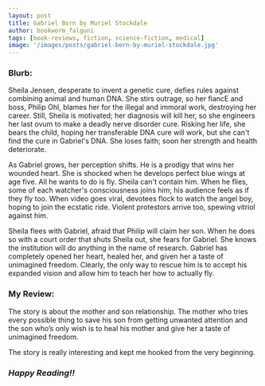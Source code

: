 ```yaml
---
layout: post
title: Gabriel Born by Muriel Stockdale
author: bookworm_falguni
tags: [book-reviews, fiction, science-fiction, medical]
image: '/images/posts/gabriel-born-by-muriel-stockdale.jpg'
---
```

### **Blurb:**

Sheila Jensen, desperate to invent a genetic cure, defies rules against combining animal and human DNA. She stirs outrage, so her fiancE and boss, Philip Ohl, blames her for the illegal and immoral work, destroying her career. Still, Sheila is motivated; her diagnosis will kill her, so she engineers her last ovum to make a deadly nerve disorder cure. Risking her life, she bears the child, hoping her transferable DNA cure will work, but she can't find the cure in Gabriel's DNA. She loses faith; soon her strength and health deteriorate.

As Gabriel grows, her perception shifts. He is a prodigy that wins her wounded heart. She is shocked when he develops perfect blue wings at age five. All he wants to do is fly. Sheila can't contain him. When he flies, some of each watcher's consciousness joins him; his audience feels as if they fly too. When video goes viral, devotees flock to watch the angel boy, hoping to join the ecstatic ride. Violent protestors arrive too, spewing vitriol against him.

Sheila flees with Gabriel, afraid that Philip will claim her son. When he does so with a court order that shuts Sheila out, she fears for Gabriel. She knows the institution will do anything in the name of research. Gabriel has completely opened her heart, healed her, and given her a taste of unimagined freedom. Clearly, the only way to rescue him is to accept his expanded vision and allow him to teach her how to actually fly. 

### **My Review:**

The story is about the mother and son relationship. The mother who tries every possible thing to save his son from getting unwanted attention and the son who’s only wish is to heal his mother and give her a taste of unimagined freedom.

The story is really interesting and kept me hooked from the very beginning.

### ***Happy Reading!!***
